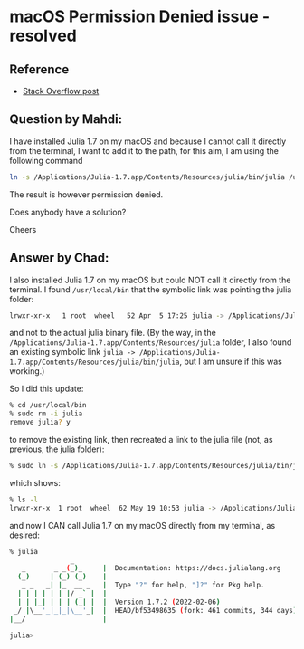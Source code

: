 # macOS Permission Denied issue - resolved

## Reference

* [Stack Overflow post](https://stackoverflow.com/questions/72123620/permission-denied-when-i-am-trying-to-add-julia-to-path-in-macos/72308646#72308646)

## Question by Mahdi:

I have installed Julia 1.7 on my macOS and because I cannot call it directly from the terminal, I want to add it to the path, for this aim, I am using the following command

```bash
ln -s /Applications/Julia-1.7.app/Contents/Resources/julia/bin/julia /usr/local/bin/julia
```

The result is however permission denied.

Does anybody have a solution?

Cheers

## Answer by Chad:

I also installed Julia 1.7 on my macOS but could NOT call it directly from the terminal. I found `/usr/local/bin` that the symbolic link was pointing the julia folder:

```bash
lrwxr-xr-x   1 root  wheel   52 Apr  5 17:25 julia -> /Applications/Julia-1.7.app/Contents/Resources/julia
```

and not to the actual julia binary file. (By the way, in the `/Applications/Julia-1.7.app/Contents/Resources/julia` folder, I also found an existing symbolic link `julia -> /Applications/Julia-1.7.app/Contents/Resources/julia/bin/julia`, but I am unsure if this was working.)

So I did this update:

```bash
% cd /usr/local/bin
% sudo rm -i julia
remove julia? y
```

to remove the existing link, then recreated a link to the julia file (not, as previous, the julia folder):

```bash
% sudo ln -s /Applications/Julia-1.7.app/Contents/Resources/julia/bin/julia /usr/local/bin/julia
```

which shows:

```bash
% ls -l
lrwxr-xr-x  1 root  wheel  62 May 19 10:53 julia -> /Applications/Julia-1.7.app/Contents/Resources/julia/bin/julia
```

and now I CAN call Julia 1.7 on my macOS directly from my terminal, as desired:

```bash
% julia
               _
   _       _ _(_)_     |  Documentation: https://docs.julialang.org
  (_)     | (_) (_)    |
   _ _   _| |_  __ _   |  Type "?" for help, "]?" for Pkg help.
  | | | | | | |/ _` |  |
  | | |_| | | | (_| |  |  Version 1.7.2 (2022-02-06)
 _/ |\__'_|_|_|\__'_|  |  HEAD/bf53498635 (fork: 461 commits, 344 days) 
|__/                   |

julia>
```